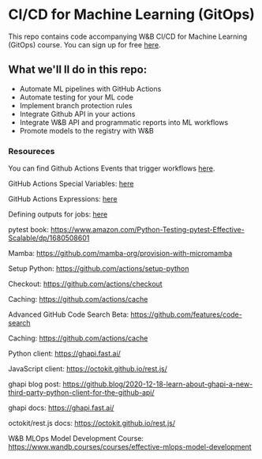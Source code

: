 # CI/CD for Machine Learning (GitOps)

This repo contains code accompanying W&B CI/CD for Machine Learning (GitOps) course. You can sign up for free [here](https://www.wandb.courses/courses/ci-cd-for-machine-learning). 

## What we'll ll do in this repo: 
- Automate ML pipelines with GitHub Actions
- Automate testing for your ML code
- Implement branch protection rules
- Integrate Github API in your actions
- Integrate W&B API and programmatic reports into ML workflows
- Promote models to the registry with W&B

### Resoureces 

You can find Github Actions Events that trigger workflows
[here](https://docs.github.com/en/actions/using-workflows/events-that-trigger-workflows). 

GitHub Actions Special Variables: [here](https://docs.github.com/en/actions/learn-github-actions/variables#default-environment-variables)

GitHub Actions Expressions: [here](https://docs.github.com/en/actions/learn-github-actions/expressions)

Defining outputs for jobs: [here](https://docs.github.com/en/actions/using-jobs/defining-outputs-for-jobs)

pytest book: https://www.amazon.com/Python-Testing-pytest-Effective-Scalable/dp/1680508601

Mamba: https://github.com/mamba-org/provision-with-micromamba

Setup Python: https://github.com/actions/setup-python

Checkout: https://github.com/actions/checkout

Caching: https://github.com/actions/cache

Advanced GitHub Code Search Beta: https://github.com/features/code-search

Caching: https://github.com/actions/cache

Python client: https://ghapi.fast.ai/

JavaScript client: https://octokit.github.io/rest.js/ 

ghapi blog post: https://github.blog/2020-12-18-learn-about-ghapi-a-new-third-party-python-client-for-the-github-api/

ghapi docs: https://ghapi.fast.ai/

octokit/rest.js docs: https://octokit.github.io/rest.js/ 

W&B MLOps Model Development Course: https://www.wandb.courses/courses/effective-mlops-model-development

